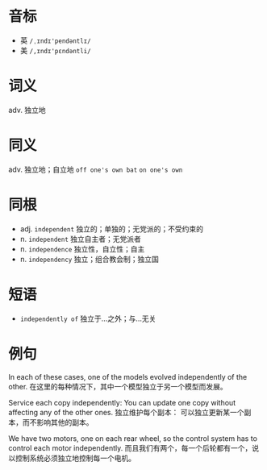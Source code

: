# 音标

- 英 `/ˌɪndɪ'pendəntlɪ/`
- 美 `/,ɪndɪ'pɛndəntli/`

# 词义

adv. 独立地


# 同义

adv. 独立地；自立地
`off one's own bat` `on one's own`

# 同根

- adj. `independent` 独立的；单独的；无党派的；不受约束的
- n. `independent` 独立自主者；无党派者
- n. `independence` 独立性，自立性；自主
- n. `independency` 独立；组合教会制；独立国

# 短语

- `independently of` 独立于…之外；与…无关

# 例句

In each of these cases, one of the models evolved independently of the other.
在这里的每种情况下，其中一个模型独立于另一个模型而发展。

Service each copy independently: You can update one copy without affecting any of the other ones.
独立维护每个副本： 可以独立更新某一个副本，而不影响其他的副本。

We have two motors, one on each rear wheel, so the control system has to control each motor independently.
而且我们有两个，每一个后轮都有一个，说以控制系统必须独立地控制每一个电机。


